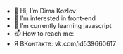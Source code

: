 - 👋 Hi, I’m Dima Kozlov
- 👀 I’m interested in front-end
- 🌱 I’m currently learning javascript
- 📫 How to reach me:
- Я ВКонтакте: vk.com/id539660617

<!---
DimaKozlovZib/DimaKozlovZib is a ✨ special ✨ repository because its `README.md` (this file) appears on your GitHub profile.
You can click the Preview link to take a look at your changes.
--->
